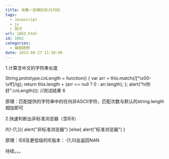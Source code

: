 ```yaml
---
title: 收集一些精妙的JS代码
tags:
  - Javascript
  - js
  - 技巧
url: 1862.html
id: 1862
categories:
  - 编程随想
date: 2013-08-27 11:58:00
---
```


1.计算含中文的字符串长度

String.prototype.cnLength = function() {
    var arr = this.match(/\[^\\x00-\\xff\]/ig);
    return this.length + (arr == null ? 0 : arr.length);
};
alert("hi你好".cnLength());  //测试结果 6

原理：匹配提供的字符串中的任何非ASCII字符，匹配次数与默认的string.length相加即可

2.快速判断出非标准浏览器（含IE8）

if(!-\[1,\]){
    alert("非标准浏览器")
 }else{
    alert("标准浏览器")
}

原理：IE8及更低级的IE版本：-\[1,0\]会返回NAN

待续。。。